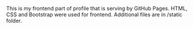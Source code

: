 This is my frontend part of profile that is serving by GitHub Pages. 
HTML, CSS and Bootstrap were used for frontend.
Additional files are in /static folder.
